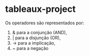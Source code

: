 # tableaux-project

Os operadores são representados por:
1. & para a conjunção (AND),
2. | para a disjunção (OR), 
3. -> para a implicação, 
4. ~ para a negação
